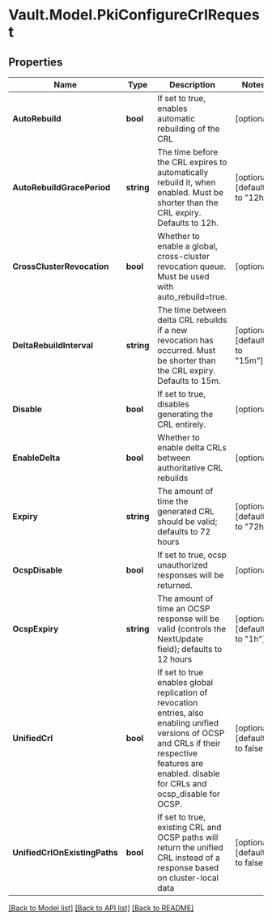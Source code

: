 # Vault.Model.PkiConfigureCrlRequest

## Properties

Name | Type | Description | Notes
------------ | ------------- | ------------- | -------------
**AutoRebuild** | **bool** | If set to true, enables automatic rebuilding of the CRL | [optional] 
**AutoRebuildGracePeriod** | **string** | The time before the CRL expires to automatically rebuild it, when enabled. Must be shorter than the CRL expiry. Defaults to 12h. | [optional] [default to "12h"]
**CrossClusterRevocation** | **bool** | Whether to enable a global, cross-cluster revocation queue. Must be used with auto_rebuild&#x3D;true. | [optional] 
**DeltaRebuildInterval** | **string** | The time between delta CRL rebuilds if a new revocation has occurred. Must be shorter than the CRL expiry. Defaults to 15m. | [optional] [default to "15m"]
**Disable** | **bool** | If set to true, disables generating the CRL entirely. | [optional] 
**EnableDelta** | **bool** | Whether to enable delta CRLs between authoritative CRL rebuilds | [optional] 
**Expiry** | **string** | The amount of time the generated CRL should be valid; defaults to 72 hours | [optional] [default to "72h"]
**OcspDisable** | **bool** | If set to true, ocsp unauthorized responses will be returned. | [optional] 
**OcspExpiry** | **string** | The amount of time an OCSP response will be valid (controls the NextUpdate field); defaults to 12 hours | [optional] [default to "1h"]
**UnifiedCrl** | **bool** | If set to true enables global replication of revocation entries, also enabling unified versions of OCSP and CRLs if their respective features are enabled. disable for CRLs and ocsp_disable for OCSP. | [optional] [default to false]
**UnifiedCrlOnExistingPaths** | **bool** | If set to true, existing CRL and OCSP paths will return the unified CRL instead of a response based on cluster-local data | [optional] [default to false]

[[Back to Model list]](../README.md#documentation-for-models) [[Back to API list]](../README.md#documentation-for-api-endpoints) [[Back to README]](../README.md)

